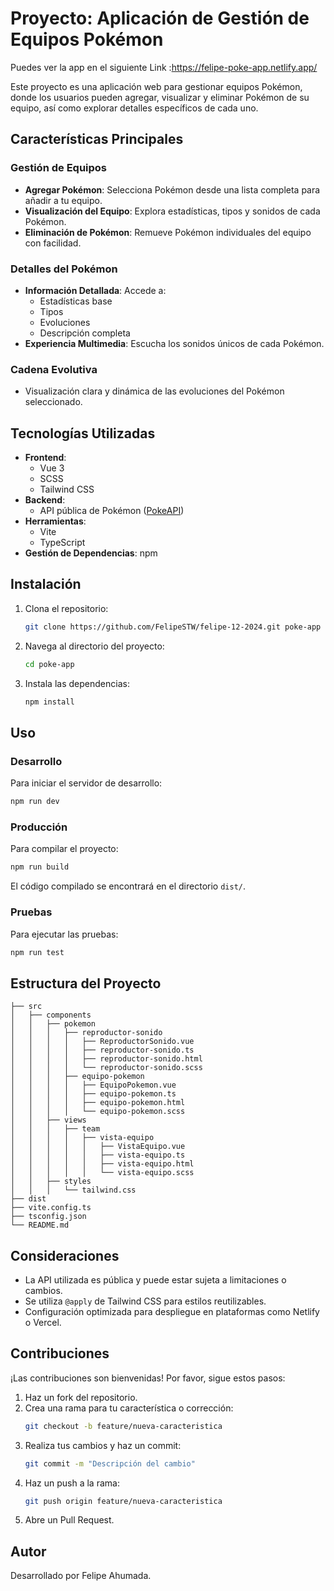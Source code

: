 # Proyecto: Aplicación de Gestión de Equipos Pokémon

Puedes ver la app en el siguiente Link :https://felipe-poke-app.netlify.app/

Este proyecto es una aplicación web para gestionar equipos Pokémon, donde los usuarios pueden agregar, visualizar y eliminar Pokémon de su equipo, así como explorar detalles específicos de cada uno.

## Características Principales

### Gestión de Equipos
- **Agregar Pokémon**: Selecciona Pokémon desde una lista completa para añadir a tu equipo.
- **Visualización del Equipo**: Explora estadísticas, tipos y sonidos de cada Pokémon.
- **Eliminación de Pokémon**: Remueve Pokémon individuales del equipo con facilidad.

### Detalles del Pokémon
- **Información Detallada**: Accede a:
  - Estadísticas base
  - Tipos
  - Evoluciones
  - Descripción completa
- **Experiencia Multimedia**: Escucha los sonidos únicos de cada Pokémon.

### Cadena Evolutiva
- Visualización clara y dinámica de las evoluciones del Pokémon seleccionado.

## Tecnologías Utilizadas

- **Frontend**: 
  - Vue 3
  - SCSS
  - Tailwind CSS
- **Backend**: 
  - API pública de Pokémon ([PokeAPI](https://pokeapi.co/))
- **Herramientas**:
  - Vite
  - TypeScript
- **Gestión de Dependencias**: npm

## Instalación

1. Clona el repositorio:
   ```bash
   git clone https://github.com/FelipeSTW/felipe-12-2024.git poke-app
   ```

2. Navega al directorio del proyecto:
   ```bash
   cd poke-app
   ```

3. Instala las dependencias:
   ```bash
   npm install
   ```

## Uso

### Desarrollo
Para iniciar el servidor de desarrollo:
```bash
npm run dev
```

### Producción
Para compilar el proyecto:
```bash
npm run build
```
El código compilado se encontrará en el directorio `dist/`.

### Pruebas
Para ejecutar las pruebas:
```bash
npm run test
```

## Estructura del Proyecto

```
├── src
│   ├── components
│   │   ├── pokemon
│   │   │   ├── reproductor-sonido
│   │   │   │   ├── ReproductorSonido.vue
│   │   │   │   ├── reproductor-sonido.ts
│   │   │   │   ├── reproductor-sonido.html
│   │   │   │   └── reproductor-sonido.scss
│   │   │   ├── equipo-pokemon
│   │   │   │   ├── EquipoPokemon.vue
│   │   │   │   ├── equipo-pokemon.ts
│   │   │   │   ├── equipo-pokemon.html
│   │   │   │   └── equipo-pokemon.scss
│   │   ├── views
│   │   │   ├── team
│   │   │   │   ├── vista-equipo
│   │   │   │   │   ├── VistaEquipo.vue
│   │   │   │   │   ├── vista-equipo.ts
│   │   │   │   │   ├── vista-equipo.html
│   │   │   │   │   └── vista-equipo.scss
│   │   ├── styles
│   │   │   └── tailwind.css
├── dist
├── vite.config.ts
├── tsconfig.json
└── README.md
```

## Consideraciones

- La API utilizada es pública y puede estar sujeta a limitaciones o cambios.
- Se utiliza `@apply` de Tailwind CSS para estilos reutilizables.
- Configuración optimizada para despliegue en plataformas como Netlify o Vercel.

## Contribuciones

¡Las contribuciones son bienvenidas! Por favor, sigue estos pasos:

1. Haz un fork del repositorio.
2. Crea una rama para tu característica o corrección:
   ```bash
   git checkout -b feature/nueva-caracteristica
   ```
3. Realiza tus cambios y haz un commit:
   ```bash
   git commit -m "Descripción del cambio"
   ```
4. Haz un push a la rama:
   ```bash
   git push origin feature/nueva-caracteristica
   ```
5. Abre un Pull Request.

## Autor

Desarrollado por Felipe Ahumada.
